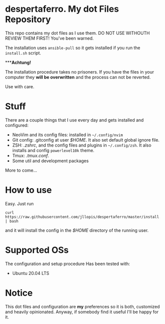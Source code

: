 despertaferro. My dot Files Repository
======================================

This repo contains my dot files as I use them. DO NOT USE WITHOUTH REVIEW THEM FIRST! You've been warned.

The installation uses `ansible-pull` so it gets installed if you run the `install.sh` script.

*****Achtung!**

The installation procedure takes no prisoners. If you have the files in your computer they **will be overwritten** and
the process can not be reverted.

Use with care.

# Stuff

There are a couple things that I use every day and gets installed and configured:

- NeoVim and its config files: installed in `~/.config/nvim`
- Git config: .gitconfig at user _$HOME_. It also set default global ignore file.
- ZSH: _.zshrc_, and the config files and plugins in `~/.config/zsh`. It also installs and config `powerlevel10k` theme.
- Tmux: _.tmux.conf_.
- Some util and development packages

More to come...

# How to use

Easy. Just run

    curl https://raw.githubusercontent.com/jllopis/despertaferro/master/install.sh | bash

and it will install the config in the _$HOME_ directory of the running user.

# Supported OSs

The configuration and setup procedure Has been tested with:

- Ubuntu 20.04 LTS

# Notice

This dot files and configuration are **my** preferences so it is both, customized and heavily opinionated. Anyway, if somebody find it useful I'll be happy for it.
